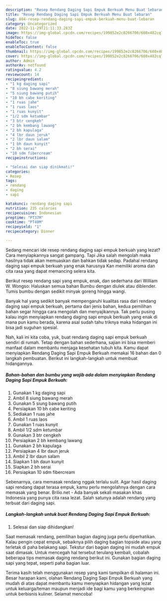 ```yaml
---
description: "Resep Rendang Daging Sapi Empuk Berkuah Menu Buat lebaran"
title: "Resep Rendang Daging Sapi Empuk Berkuah Menu Buat lebaran"
slug: 804-resep-rendang-daging-sapi-empuk-berkuah-menu-buat-lebaran
category: Uncategorized
date: 2022-11-29T21:11:33.283Z
image: https://img-global.cpcdn.com/recipes/199852e2c8266706/680x482cq70/rendang-daging-sapi-empuk-berkuah-foto-resep-utama.jpg
hideToc: false
enableToc: true
enableTocContent: false
thumbnail: https://img-global.cpcdn.com/recipes/199852e2c8266706/680x482cq70/rendang-daging-sapi-empuk-berkuah-foto-resep-utama.jpg
cover: https://img-global.cpcdn.com/recipes/199852e2c8266706/680x482cq70/rendang-daging-sapi-empuk-berkuah-foto-resep-utama.jpg
author: Admin
authorAv: notfound
ratingvalue: 4.2
reviewcount: 14
recipeingredient:
- "1 kg daging sapi"
- "8 siung bawang merah"
- "5 siung bawang putih"
- "10 bh cabe keriting"
- "1 ruas jahe"
- "1 ruas laos"
- "1 ruas kunyit"
- "1/2 sdm ketumbar"
- "3 btr cengkeh"
- "2 bh kembang lawang"
- "2 bh kapulaga"
- "4 lbr daun jeruk"
- "2 lbr daun salam"
- "1 bh daun kunyit"
- "2 bh serai"
- "10 sdm fibercream"
recipeinstructions:

- "Selesai dan siap dinikmati!"
categories:
- Resep
tags:
- rendang
- daging
- sapi

katakunci: rendang daging sapi 
nutrition: 235 calories
recipecuisine: Indonesian
preptime: "PT37M"
cooktime: "PT40M"
recipeyield: "1"
recipecategory: Dinner

---
```



Sedang mencari ide resep rendang daging sapi empuk berkuah yang lezat? Cara menyiapkannya sangat gampang. Tapi Jika salah mengolah maka hasilnya tidak akan memuaskan dan bahkan tidak sedap. Padahal rendang daging sapi empuk berkuah yang enak harusnya Kan memiliki aroma dan cita rasa yang dapat memancing selera kita.


Berikut resep rendang sapi yang empuk, enak, dan sederhana dari William W. Wongso: Haluskan semua bahan Bumbu dengan diulek atau diblender. Tumis bumbu dengan sedikit minyak goreng hingga wangi.

Banyak hal yang sedikit banyak mempengaruhi kualitas rasa dari rendang daging sapi empuk berkuah, pertama dari jenis bahan, kedua pemilihan bahan segar hingga cara mengolah dan menyajikannya. Tak perlu pusing kalau ingin menyiapkan rendang daging sapi empuk berkuah yang enak di mana pun kamu berada, karena asal sudah tahu triknya maka hidangan ini bisa jadi suguhan spesial.


Nah, kali ini kita coba, yuk, buat rendang daging sapi empuk berkuah sendiri di rumah. Tetap dengan bahan sederhana, sajian ini bisa memberi manfaat dalam membantu menjaga kesehatan tubuh kita. Kamu dapat menyiapkan Rendang Daging Sapi Empuk Berkuah memakai 16 bahan dan 0 langkah pembuatan. Berikut ini langkah-langkah untuk membuat hidangannya.

<!--inarticleads1-->

##### Bahan-bahan dan bumbu yang wajib ada dalam menyiapkan Rendang Daging Sapi Empuk Berkuah:

1. Gunakan 1 kg daging sapi
1. Ambil 8 siung bawang merah
1. Gunakan 5 siung bawang putih
1. Persiapkan 10 bh cabe keriting
1. Sediakan 1 ruas jahe
1. Ambil 1 ruas laos
1. Gunakan 1 ruas kunyit
1. Ambil 1/2 sdm ketumbar
1. Gunakan 3 btr cengkeh
1. Persiapkan 2 bh kembang lawang
1. Gunakan 2 bh kapulaga
1. Persiapkan 4 lbr daun jeruk
1. Ambil 2 lbr daun salam
1. Siapkan 1 bh daun kunyit
1. Siapkan 2 bh serai
1. Persiapkan 10 sdm fibercream


Sebenarnya, cara memasak rendang nggak terlalu sulit. Agar hasil daging sapi rendang dapat terasa empuk, kamu perlu mengolahnya dengan cara memasak yang benar. Brilio.net - Ada banyak sekali masakan khas Indonesia yang punya cita rasa lezat. Salah satunya adalah rendang yang terbuat dari daging sapi. 

<!--inarticleads2-->

##### Langkah-langkah untuk buat Rendang Daging Sapi Empuk Berkuah:


1. Selesai dan siap dihidangkan!

Saat memasak rendang, pemilihan bagian daging juga perlu diperhatikan. Kalau pengin cepat empuk, sebaiknya pilih daging bagian topside atau yang terletak di paha belakang sapi. Tekstur dari bagian daging ini mudah empuk saat dimasak. Untuk mencegah hal tersebut terulang kembali, cobalah beberapa tips memasak daging rendang berikut ini. Gunakan bagian daging sapi yang tepat, seperti paha bagian luar. 

Terima kasih telah menggunakan resep yang kami tampilkan di halaman ini. Besar harapan kami, olahan Rendang Daging Sapi Empuk Berkuah yang mudah di atas dapat membantu kamu menyiapkan hidangan yang lezat untuk keluarga/teman maupun menjadi ide bagi kamu yang berkeinginan untuk berbisnis kuliner. Selamat mencoba!
